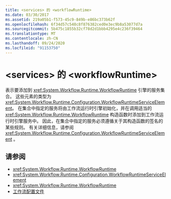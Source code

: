 ```yaml
---
title: <services> 的 <workflowRuntime>
ms.date: 03/30/2017
ms.assetid: 219a05b1-f573-45c9-849b-e86bc373b62f
ms.openlocfilehash: 6f34d57c548c8f876382ced0e3ec9b8a53077d7a
ms.sourcegitcommit: 5b475c1855b32cf78d2d1bbb4295e4c236f39464
ms.translationtype: MT
ms.contentlocale: zh-CN
ms.lasthandoff: 09/24/2020
ms.locfileid: "91153750"
---
```

# <a name="services-of-workflowruntime"></a>\<services> 的 \<workflowRuntime>

表示要添加到 <xref:System.Workflow.Runtime.WorkflowRuntime> 引擎的服务集合。 这些元素的类型为 <xref:System.Workflow.Runtime.Configuration.WorkflowRuntimeServiceElement>。  在集合中指定的服务将由工作流运行时引擎初始化，并在调用适当的 <xref:System.Workflow.Runtime.WorkflowRuntime> 构造函数时添加到工作流运行时引擎服务中。 因此，在集合中指定的服务必须遵循关于其构造函数的签名的某些规则。 有关详细信息，请参阅 <xref:System.Workflow.Runtime.Configuration.WorkflowRuntimeServiceElement> 。  
  
## <a name="see-also"></a>请参阅

- <xref:System.Workflow.Runtime.WorkflowRuntime>
- <xref:System.Workflow.Runtime.Configuration.WorkflowRuntimeServiceElement>
- <xref:System.Workflow.Runtime.WorkflowRuntime>
- [工作流配置文件](/previous-versions/dotnet/netframework-3.5/ms732240(v=vs.90))
